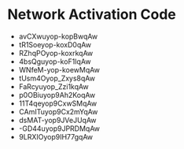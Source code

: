 # Network Activation Code
* avCXwuyop-kopBwqAw
* tR1Soeyop-koxD0qAw
* RZhqPOyop-koxrkqAw
* 4bsQguyop-koF1IqAw
* WNfeM-yop-koewMqAw
* tUsm4Oyop_Zxys8qAw
* FaRcyuyop_Zzi1kqAw
* p0OBiuyop9Ah2KoqAw
* 11T4qeyop9CxwSMqAw
* CAmITuyop9Cx2mYqAw
* dsMAT-yop9JVeJUqAw
* -GD44uyop9JPRDMqAw
* 9LRXIOyop9IH77gqAw